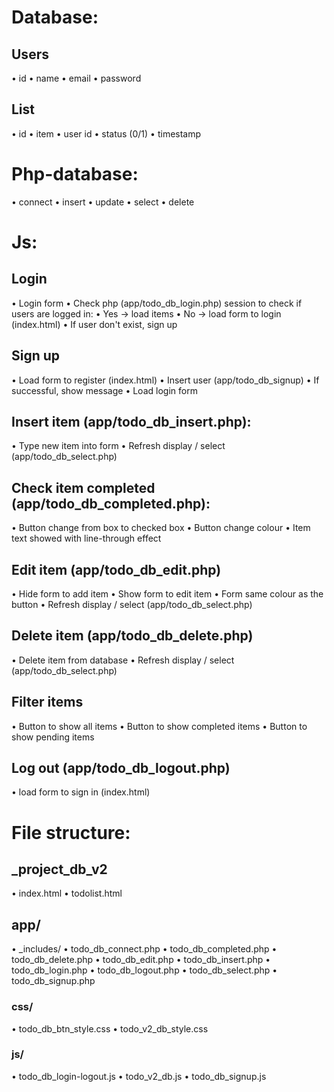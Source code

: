 # Database:
## Users
• id
• name
• email
• password

## List
• id
• item
• user id
• status (0/1)
• timestamp

# Php-database:
• connect
• insert
• update
• select
• delete

# Js:
## Login
• Login form
• Check php (app/todo_db_login.php) session to check 
  if users are logged in:
	• Yes -> load items
	• No -> load form to login (index.html)
• If user don't exist, sign up

## Sign up 
• Load form to register (index.html)
• Insert user (app/todo_db_signup)
	• If successful, show message
	• Load login form

## Insert item (app/todo_db_insert.php):
• Type new item into form 
• Refresh display / select (app/todo_db_select.php)

## Check item completed (app/todo_db_completed.php):
• Button change from box to checked box
• Button change colour
• Item text showed with line-through effect

## Edit item (app/todo_db_edit.php)
• Hide form to add item
• Show form to edit item
	• Form same colour as the button
	• Refresh display / select (app/todo_db_select.php)

## Delete item (app/todo_db_delete.php)
• Delete item from database
• Refresh display / select (app/todo_db_select.php)

## Filter items
• Button to show all items 
• Button to show completed items
• Button to show pending items

## Log out (app/todo_db_logout.php)
• load form to sign in (index.html)

# File structure:
## _project_db_v2
• index.html
• todolist.html
## app/
• _includes/
	• todo_db_connect.php
• todo_db_completed.php
• todo_db_delete.php
• todo_db_edit.php
• todo_db_insert.php
• todo_db_login.php
• todo_db_logout.php
• todo_db_select.php
• todo_db_signup.php
### css/
• todo_db_btn_style.css
• todo_v2_db_style.css
### js/
• todo_db_login-logout.js
• todo_v2_db.js
• todo_db_signup.js
